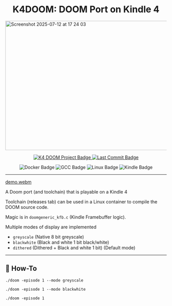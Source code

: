 <h1 align="center">K4DOOM: DOOM Port on Kindle 4</h1>
<img width="1023" height="405" alt="Screenshot 2025-07-12 at 17 24 03" src="https://github.com/user-attachments/assets/058950a1-31b4-4b15-ba38-4ad568c11c5e" />

<p align="center">
  <a href="https://github.com/Moussto/k4-doom">
    <img src="https://img.shields.io/badge/Project-K4--DOOM-informational?style=for-the-badge&logo=doom&logoColor=white&color=E7352C" alt="K4 DOOM Project Badge" />
  </a>
  <a href="https://github.com/Moussto/talk-k4-doom-slides">
    <img src="https://img.shields.io/github/last-commit/Moussto/talk-k4-doom-slides?style=for-the-badge&color=brightgreen" alt="Last Commit Badge" />
  </a>
</p>

<p align="center">
  <img src="https://img.shields.io/badge/Docker-2496ED?style=for-the-badge&logo=docker&logoColor=white" alt="Docker Badge" />
  <img src="https://img.shields.io/badge/GCC-00599C?style=for-the-badge&logo=c&logoColor=white" alt="GCC Badge" />
  <img src="https://img.shields.io/badge/Linux-000000?style=for-the-badge&logo=linux&logoColor=white" alt="Linux Badge" />
  <img src="https://img.shields.io/badge/Kindle-FF9900?style=for-the-badge&logo=amazon&logoColor=white" alt="Kindle Badge" />
</p>

---

[demo.webm](https://github.com/user-attachments/assets/2d42f39d-f998-4af9-9106-26cf0ba7714e)


A Doom port (and toolchain) that is playable on a Kindle 4 

Toolchain (releases tab) can be used in a Linux container to compile the DOOM source code.

Magic is in `doomgeneric_kfb.c` (Kindle Framebuffer logic).

Multiple modes of display are implemented
- `greyscale` (Native 8 bit greyscale)
- `blackwhite` (Black and white 1 bit black/white)
- `dithered` (Dithered + Black and white 1 bit) (Default mode)


---

## 🧪 How-To

```shell
./doom -episode 1 --mode greyscale

./doom -episode 1 --mode blackwhite 

./doom -episode 1
```


